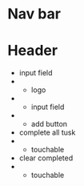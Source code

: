 # Nav bar
# Header
- input field
- - logo
- - input field
- - add button
- complete all tusk
- - touchable 
- clear completed 
- - touchable
